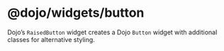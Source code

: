 <span class="citation" data-cites="dojo/widgets/button"><span class="citation" data-cites="dojo/widgets/button">@dojo/widgets/button</span></span>
==================================================================================================================================================

Dojo’s `RaisedButton` widget creates a Dojo `Button` widget with additional classes for alternative styling.
